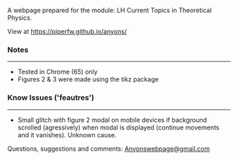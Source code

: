 A webpage prepared for the module: LH Current Topics in Theoretical Physics.

View at https://piperfw.github.io/anyons/

### Notes
----
- Tested in Chrome (65) only
- Figures 2 & 3 were made using the tikz package

### Know Issues ('feautres')
---
- Small glitch with figure 2 modal on mobile devices if background scrolled (agressively)
when modal is displayed (continue movements and it vanishes). Unknown cause.

Questions, suggestions and comments: Anyonswebpage@gmail.com
